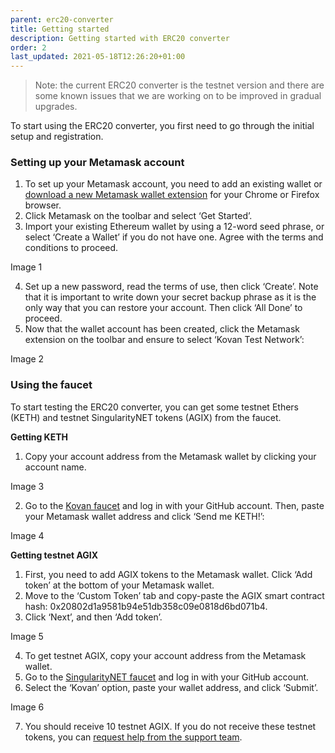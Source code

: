 ```yaml
---
parent: erc20-converter
title: Getting started
description: Getting started with ERC20 converter
order: 2
last_updated: 2021-05-18T12:26:20+01:00
---
```


> Note: the current ERC20 converter is the testnet version and there are some known issues that we are working on to be improved in gradual upgrades. 

To start using the ERC20 converter, you first need to go through the initial setup and registration.

### Setting up your Metamask account

1. To set up your Metamask account, you need to add an existing wallet or [download a new Metamask wallet extension](https://metamask.io/download.html) for your Chrome or Firefox browser.
2. Click Metamask on the toolbar and select ‘Get Started’.
3. Import your existing Ethereum wallet by using a 12-word seed phrase, or select ‘Create a Wallet’ if you do not have one. Agree with the terms and conditions to proceed.

Image 1

4. Set up a new password, read the terms of use, then click ‘Create’. Note that it is important to write down your secret backup phrase as it is the only way that you can restore your account. Then click ‘All Done’ to proceed.
5. Now that the wallet account has been created, click the Metamask extension on the toolbar and ensure to select ‘Kovan Test Network’:

Image 2

### Using the faucet

To start testing the ERC20 converter, you can get some testnet Ethers (KETH) and testnet SingularityNET tokens (AGIX) from the faucet.

**Getting KETH** 

1. Copy your account address from the Metamask wallet by clicking your account name.

Image 3

2. Go to the [Kovan faucet](https://faucet.kovan.network/) and log in with your GitHub account. Then, paste your Metamask wallet address and click ‘Send me KETH!’:  

Image 4

**Getting testnet AGIX**  

1. First, you need to add AGIX tokens to the Metamask wallet. Click ‘Add token’ at the bottom of your Metamask wallet.
2. Move to the ‘Custom Token’ tab and copy-paste the AGIX smart contract hash: 0x20802d1a9581b94e51db358c09e0818d6bd071b4.
3. Click ‘Next’, and then ‘Add token’.

Image 5

4. To get testnet AGIX, copy your account address from the Metamask wallet.
5. Go to the [SingularityNET faucet](https://faucet.singularitynet.io/) and log in with your GitHub account.
6. Select the ‘Kovan’ option, paste your wallet address, and click ‘Submit’.

Image 6

7. You should receive 10 testnet AGIX. If you do not receive these testnet tokens, you can [request help from the support team](https://iohk.zendesk.com/hc/en-us/requests/new).
